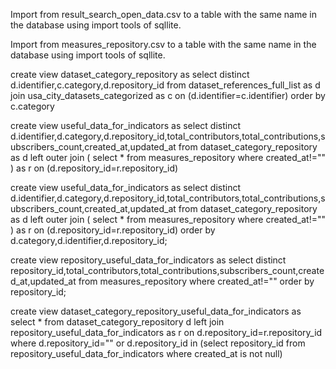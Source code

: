 Import from result_search_open_data.csv to a table with the same name in the database using import tools of sqllite.

Import from measures_repository.csv to a table with the same name in the database using import tools of sqllite.


create view dataset_category_repository as select distinct d.identifier,c.category,d.repository_id from dataset_references_full_list as d  join usa_city_datasets_categorized as c on (d.identifier=c.identifier) order by c.category

create view useful_data_for_indicators as select distinct d.identifier,d.category,d.repository_id,total_contributors,total_contributions,subscribers_count,created_at,updated_at from dataset_category_repository as d left outer  join ( select * from measures_repository where  created_at!="" ) as r on (d.repository_id=r.repository_id)

create view useful_data_for_indicators as select distinct d.identifier,d.category,d.repository_id,total_contributors,total_contributions,subscribers_count,created_at,updated_at from dataset_category_repository as d left outer  join ( select * from measures_repository where  created_at!="" ) as r on (d.repository_id=r.repository_id)  order by d.category,d.identifier,d.repository_id;

create view repository_useful_data_for_indicators as select distinct repository_id,total_contributors,total_contributions,subscribers_count,created_at,updated_at from measures_repository where  created_at!="" order by repository_id;

create view dataset_category_repository_useful_data_for_indicators as select * from dataset_category_repository d left join repository_useful_data_for_indicators   as r on d.repository_id=r.repository_id where d.repository_id="" or d.repository_id in (select repository_id from  repository_useful_data_for_indicators where created_at is not null)
